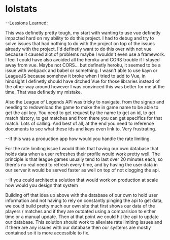 # lolstats

--Lessions Learned:

This was definetly pretty tough, my start with wanting to use vue definetly impacted hard on my ability to do this project. I had to debug and try to solve issues that had nothing to do with the project on top of the issues already with the project. I'd definetly want to do this over with not vue because it caused alot of problems maybe I wouldn't even use a framework. I feel I could have also avoided all the heroku and CORS trouble if I stayed away from vue. Maybe not CORS... but definetly heroku, it seemed to be a issue with webpack and babel or something. I wasn't able to use kayn or LeagueJS because somehow it broke when I tried to add to Vue, in hindsight I definetly should have ditched Vue for those libraries instead of the other way around however I was convinced this was better for me at the time. That was definetly my mistake. 

Also the League of Legends API was tricky to navigate, from the signup and needing to redownload the game to make the in game name to be able to get the api key. You need to get request by the name to get an id, to get match history, to get matches and from there you can get specifics for that match. Lots of calling. And best of all, at the end you need to reference documents to see what these ids and keys even link to. Very frustrating. 

--If this was a production app how would you handle the rate limiting. 

For the rate limiting issue I would think that having our own database that holds data when a user refreshes their profile would work pretty well. The principle is that league games usually tend to last over 20 minutes each, so there's no real need to refresh every time, and by having the user data in our server it would be served faster as well on top of not clogging the api.

--If you could architect a solution that would work on production at scale how would you design that system 

Building off that idea up above with the database of our own to hold user information and not having to rely on constantly pinging the api to get data, we could build pretty much our own site that first shows our data of the players / matches and if they are outdated using a comparision to either time or a manual update. Then at that point we could hit the api to update our database. This solution should work to alleviate rate limiting issues and if there are any issues with our database then our systems are mostly contained so it is more accessible to fix. 